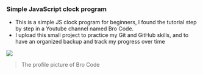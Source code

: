 ### Simple JavaScript clock program
- This is a simple JS clock program for beginners, I found the tutorial step by step in a Youtube channel named Bro Code.
- I upload this small project to practice my Git and GitHub skills, and to have an organized backup and track my progress over time
  
![](https://yt3.googleusercontent.com/ytc/AOPolaQ8qd9YUFBorodGktxw_--6xfk2EscQ-aT2v-dC6w=s176-c-k-c0x00ffffff-no-rj)
> The profile picture of Bro Code

